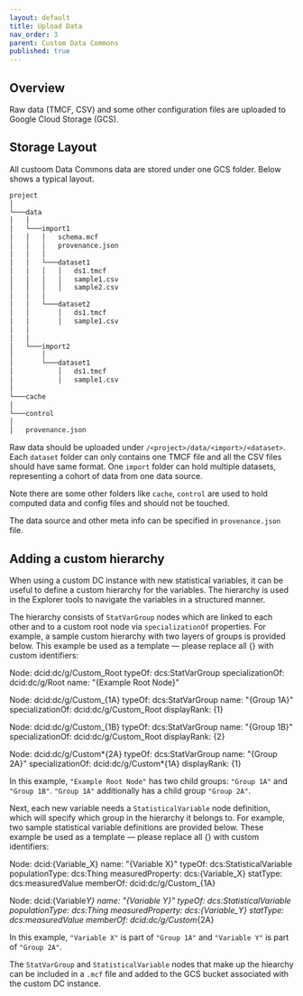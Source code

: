 ```yaml
---
layout: default
title: Upload Data
nav_order: 3
parent: Custom Data Commons
published: true
---
```


## Overview

Raw data (TMCF, CSV) and some other configuration files are uploaded to Google
Cloud Storage (GCS).

## Storage Layout

All custoom Data Commons data are stored under one GCS folder. Below shows a
typical layout.

```txt
project
│
└───data
│   │
│   └───import1
│   │   │   schema.mcf
│   │   │   provenance.json
│   │   │
│   │   └───dataset1
│   │   │   │   ds1.tmcf
│   │   │   │   sample1.csv
│   │   │   │   sample2.csv
│   │   │
│   │   └───dataset2
│   │       │   ds1.tmcf
│   │       │   sample1.csv
│   │
│   │
│   └───import2
│       │
│       └───dataset1
│           │   ds1.tmcf
│           │   sample1.csv
│
└───cache
│
└───control
│
│   provenance.json
```

Raw data should be uploaded under `/<project>/data/<import>/<dataset>`. Each
`dataset` folder can only contains one TMCF file and all the CSV files should
have same format. One `import` folder can hold multiple datasets, representing a
cohort of data from one data source.

Note there are some other folders like `cache`, `control` are used to hold
computed data and config files and should not be touched.

The data source and other meta info can be specified in `provenance.json` file.

## Adding a custom hierarchy

When using a custom DC instance with new statistical variables, it can be useful to define a custom hierarchy for the variables. The hierarchy is used in the Explorer tools to navigate the variables in a structured manner.

The hierarchy consists of `StatVarGroup` nodes which are linked to each other and to a custom root node via `specializationOf` properties. For example, a sample custom hierarchy with two layers of groups is provided below. This example be used as a template — please replace all <span class="param">{}</span> with custom identifiers:

<div class="schema-example">
Node: dcid:dc/g/Custom_Root
typeOf: dcs:StatVarGroup
specializationOf: dcid:dc/g/Root
name: "<span class="param">{Example Root Node}</span>"

Node: dcid:dc/g/Custom\_<span class="param">{1A}</span>
typeOf: dcs:StatVarGroup
name: "<span class="param">{Group 1A}</span>"
specializationOf: dcid:dc/g/Custom_Root
displayRank: <span class="param">{1}</span>

Node: dcid:dc/g/Custom\_<span class="param">{1B}</span>
typeOf: dcs:StatVarGroup
name: "<span class="param">{Group 1B}</span>"
specializationOf: dcid:dc/g/Custom_Root
displayRank: <span class="param">{2}</span>

Node: dcid:dc/g/Custom*<span class="param">{2A}</span>
typeOf: dcs:StatVarGroup
name: "<span class="param">{Group 2A}</span>"
specializationOf: dcid:dc/g/Custom*<span class="param">{1A}</span>
displayRank: <span class="param">{1}</span>

</div>

In this example, `"Example Root Node"` has two child groups: `"Group 1A"` and `"Group 1B"`. `"Group 1A"` additionally has a child group `"Group 2A"`.

Next, each new variable needs a `StatisticalVariable` node definition, which will specify which group in the hierarchy it belongs to. For example, two sample statistical variable definitions are provided below. These example be used as a template — please replace all <span class="param">{}</span> with custom identifiers:

<div class="schema-example">
Node: dcid:<span class="param">{Variable_X}</span>
name: "<span class="param">{Variable X}</span>"
typeOf: dcs:StatisticalVariable
populationType: dcs:Thing
measuredProperty: dcs:<span class="param">{Variable_X}</span>
statType: dcs:measuredValue
memberOf: dcid:dc/g/Custom_<span class="param">{1A}</span>

Node: dcid:<span class="param">{Variable*Y}</span>
name: "<span class="param">{Variable Y}</span>"
typeOf: dcs:StatisticalVariable
populationType: dcs:Thing
measuredProperty: dcs:<span class="param">{Variable_Y}</span>
statType: dcs:measuredValue
memberOf: dcid:dc/g/Custom*<span class="param">{2A}</span>

</div>

In this example, `"Variable X"` is part of `"Group 1A"` and `"Variable Y"` is part of `"Group 2A"`.

The `StatVarGroup` and `StatisticalVariable` nodes that make up the hiearchy can be included in a `.mcf` file and added to the GCS bucket associated with the custom DC instance.
